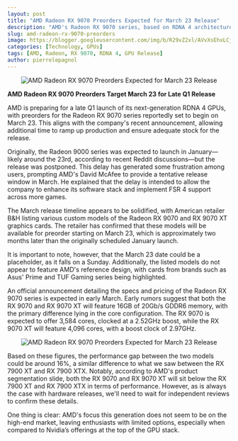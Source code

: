 ```yaml
---
layout: post
title: "AMD Radeon RX 9070 Preorders Expected for March 23 Release"
description: "AMD's Radeon RX 9070 series, based on RDNA 4 architecture, is expected to be available for preorder on March 23, with a potential late Q1 launch."
slug: amd-radeon-rx-9070-preorders
image: https://blogger.googleusercontent.com/img/b/R29vZ2xl/AVvXsEhxLCj3qqd3RnnRwiqEiTKG3khsjQaULmFLm18ifTINiqPn89vJM7AC2nDt4QyIqA4kDqQkwuHs7wK4UuyiglBIEO9wDqdgt5yjHtwlBsyu1hSH53fi1wtzpghWwVSHewJjAvmYah_tG1T5lfh2MPbvQZ4VQWwyeepDuIvfaQuLfOzfjpbTWfAUDYYaMCg/s320/AMD-Radeon-RX-9070-XT-graphics-card-696x696.webp
categories: [Technology, GPUs]
tags: [AMD, Radeon, RX 9070, RDNA 4, GPU Release]
author: pierrelepagnol
---
```


<div style="text-align: center;">
  <img src="https://blogger.googleusercontent.com/img/b/R29vZ2xl/AVvXsEhxLCj3qqd3RnnRwiqEiTKG3khsjQaULmFLm18ifTINiqPn89vJM7AC2nDt4QyIqA4kDqQkwuHs7wK4UuyiglBIEO9wDqdgt5yjHtwlBsyu1hSH53fi1wtzpghWwVSHewJjAvmYah_tG1T5lfh2MPbvQZ4VQWwyeepDuIvfaQuLfOzfjpbTWfAUDYYaMCg/s320/AMD-Radeon-RX-9070-XT-graphics-card-696x696.webp" alt="AMD Radeon RX 9070 Preorders Expected for March 23 Release">
</div>

**AMD Radeon RX 9070 Preorders Target March 23 for Late Q1 Release**

AMD is preparing for a late Q1 launch of its next-generation RDNA 4 GPUs, with preorders for the Radeon RX 9070 series reportedly set to begin on March 23. This aligns with the company's recent announcement, allowing additional time to ramp up production and ensure adequate stock for the release.

Originally, the Radeon 9000 series was expected to launch in January—likely around the 23rd, according to recent Reddit discussions—but the release was postponed. This delay has generated some frustration among users, prompting AMD's David McAfee to provide a tentative release window in March. He explained that the delay is intended to allow the company to enhance its software stack and implement FSR 4 support across more games.

The March release timeline appears to be solidified, with American retailer B&H listing various custom models of the Radeon RX 9070 and RX 9070 XT graphics cards. The retailer has confirmed that these models will be available for preorder starting on March 23, which is approximately two months later than the originally scheduled January launch.

It is important to note, however, that the March 23 date could be a placeholder, as it falls on a Sunday. Additionally, the listed models do not appear to feature AMD's reference design, with cards from brands such as Asus' Prime and TUF Gaming series being highlighted.

An official announcement detailing the specs and pricing of the Radeon RX 9070 series is expected in early March. Early rumors suggest that both the RX 9070 and RX 9070 XT will feature 16GB of 20Gb/s GDDR6 memory, with the primary difference lying in the core configuration. The RX 9070 is expected to offer 3,584 cores, clocked at a 2.52GHz boost, while the RX 9070 XT will feature 4,096 cores, with a boost clock of 2.97GHz.

<div style="text-align: center;">
  <img src="https://blogger.googleusercontent.com/img/b/R29vZ2xl/AVvXsEih51bfTYt6UvB_K1cbqXw-TRywhsyx1ikvJYn7bpqZzeZUx1OqMNpTNiv846vvV3CKFzpndkTMfgU-UOg69pE4l49jRsq-gDOgpLEriNCu1HbBMFEnR2iHRtDMAMMuVZt8QG7sSq2BPSKL1BlCYmZvNDQW05xHe4uGzko6I8d_67go27aQnQ3wdOo9LYU/s320/AMD-Radeon-RX-9070-graphics-cards-listings-1032x1200.webp" alt="AMD Radeon RX 9070 Preorders Expected for March 23 Release">
</div>

Based on these figures, the performance gap between the two models could be around 16%, a similar difference to what we saw between the RX 7900 XT and RX 7900 XTX. Notably, according to AMD's product segmentation slide, both the RX 9070 and RX 9070 XT will sit below the RX 7900 XT and RX 7900 XTX in terms of performance. However, as is always the case with hardware releases, we'll need to wait for independent reviews to confirm these details.

One thing is clear: AMD's focus this generation does not seem to be on the high-end market, leaving enthusiasts with limited options, especially when compared to Nvidia’s offerings at the top of the GPU stack.
